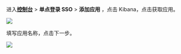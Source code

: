 <IntegrationDetailCard :title="`在 ${$localeConfig.brandName} 中创建应用`">

进入[**控制台**](https://console.authing.cn) > **单点登录 SSO** > **添加应用** ，点击 Kibana，点击获取应用。

![](~@imagesZhCn/integration/kibana/1-1.png)

填写应用名称，点击下一步。

![](~@imagesZhCn/integration/kibana/1-2.png)

</IntegrationDetailCard>
